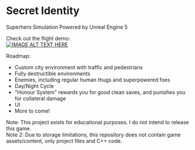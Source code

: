 # Secret Identity
Superhero Simulation Powered by Unreal Engine 5  

Check out the flight demo:  
[![IMAGE ALT TEXT HERE](https://img.youtube.com/vi/S9ytZjzb91A/0.jpg)](https://www.youtube.com/watch?v=S9ytZjzb91A)

Roadmap:
* Custom city environment with traffic and pedestrians
* Fully destructible environments
* Enemies, including regular human thugs and superpowered foes
* Day/Night Cycle
* "Honour System" rewards you for good clean saves, and punishes you for collateral damage
* UI
* More to come!

Note: This project exists for educational purposes. I do not intend to release this game.  
Note 2: Due to storage limitations, this repository does not contain game assets/content, only project files and C++ code.
